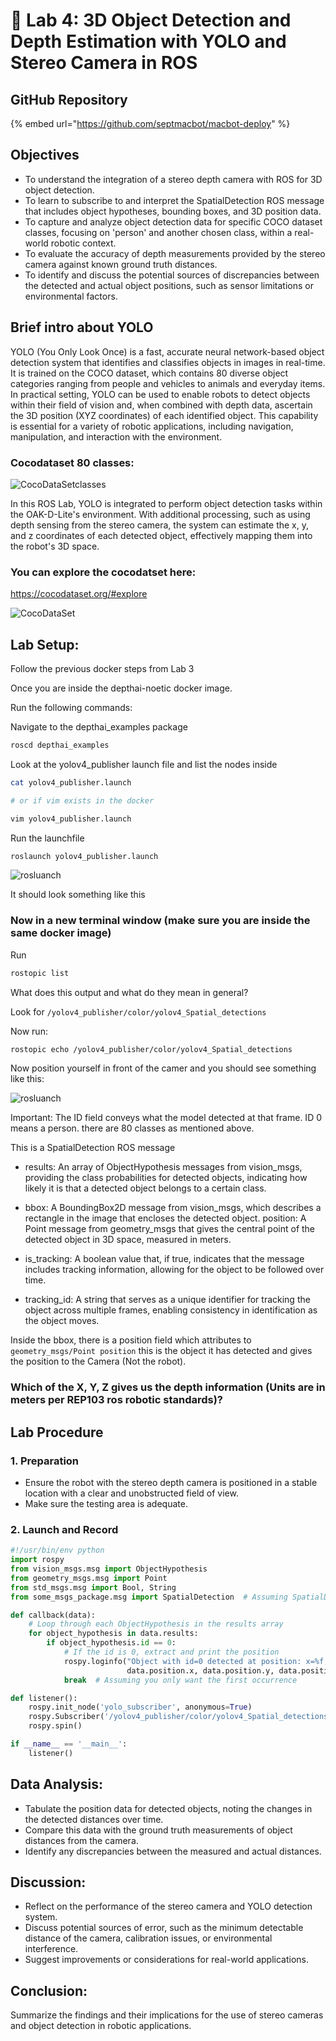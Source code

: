 
# 💾 Lab 4: 3D Object Detection and Depth Estimation with YOLO and Stereo Camera in ROS

## GitHub Repository

{% embed url="https://github.com/septmacbot/macbot-deploy" %}

## Objectives


- To understand the integration of a stereo depth camera with ROS for 3D object detection.
- To learn to subscribe to and interpret the SpatialDetection ROS message that includes object hypotheses, bounding boxes, and 3D position data.
- To capture and analyze object detection data for specific COCO dataset classes, focusing on 'person' and another chosen class, within a real-world robotic context.
- To evaluate the accuracy of depth measurements provided by the stereo camera against known ground truth distances.
- To identify and discuss the potential sources of discrepancies between the detected and actual object positions, such as sensor limitations or environmental factors.

## Brief intro about YOLO 

YOLO (You Only Look Once) is a fast, accurate neural network-based object detection system that identifies and classifies objects in images in real-time. It is trained on the COCO dataset, which contains 80 diverse object categories ranging from people and vehicles to animals and everyday items. In practical setting, YOLO can be used to enable robots to detect objects within their field of vision and, when combined with depth data, ascertain the 3D position (XYZ coordinates) of each identified object. This capability is essential for a variety of robotic applications, including navigation, manipulation, and interaction with the environment.

### Cocodataset 80 classes:
![CocoDataSetclasses](Images/cococlasses.png)


In this ROS Lab, YOLO is integrated to perform object detection tasks within the OAK-D-Lite's environment. With additional processing, such as using depth sensing from the stereo camera, the system can estimate the x, y, and z coordinates of each detected object, effectively mapping them into the robot's 3D space.


### You can explore the cocodatset here:

https://cocodataset.org/#explore

![CocoDataSet](Images/coco.png)


## Lab Setup:

Follow the previous docker steps from Lab 3

Once you are inside the depthai-noetic docker image.

Run the following commands:

Navigate to the depthai_examples package

```bash
roscd depthai_examples
```

Look at the yolov4_publisher launch file and list the nodes inside

```bash
cat yolov4_publisher.launch

# or if vim exists in the docker

vim yolov4_publisher.launch
```

Run the launchfile

```bash
roslaunch yolov4_publisher.launch
```

![rosluanch](Images/yolo_launch.png)

It should look something like this 


### Now in a new terminal window (make sure you are inside the same docker image)

Run 
```bash
rostopic list
```

What does this output and what do they mean in general?

Look for `/yolov4_publisher/color/yolov4_Spatial_detections`

Now run:

```bash
rostopic echo /yolov4_publisher/color/yolov4_Spatial_detections
```

Now position yourself in front of the camer and you should see something like this:

![rosluanch](Images/spatialdetection_rosmsg.png)

Important: The ID field conveys what the model detected at that frame. ID 0 means a person. there are 80 classes as mentioned above.


This is a SpatialDetection ROS message

- results: An array of ObjectHypothesis messages from vision_msgs, providing the class probabilities for detected objects, indicating how likely it is that a detected object belongs to a certain class.

- bbox: A BoundingBox2D message from vision_msgs, which describes a rectangle in the image that encloses the detected object.
position: A Point message from geometry_msgs that gives the central point of the detected object in 3D space, measured in meters.

- is_tracking: A boolean value that, if true, indicates that the message includes tracking information, allowing for the object to be followed over time.

- tracking_id: A string that serves as a unique identifier for tracking the object across multiple frames, enabling consistency in identification as the object moves.


Inside the bbox, there is a position field which attributes to `geometry_msgs/Point position` this is the object it has detected and gives the position to the Camera (Not the robot). 

### Which of the X, Y, Z gives us the depth information (Units are in meters per REP103 ros robotic standards)?



## Lab Procedure

### 1. Preparation
- Ensure the robot with the stereo depth camera is positioned in a stable location with a clear and unobstructed field of view.
- Make sure the testing area is adequate.

### 2. Launch and Record
```python
#!/usr/bin/env python
import rospy
from vision_msgs.msg import ObjectHypothesis
from geometry_msgs.msg import Point
from std_msgs.msg import Bool, String
from some_msgs_package.msg import SpatialDetection  # Assuming SpatialDetection is a custom message in some_msgs_package

def callback(data):
    # Loop through each ObjectHypothesis in the results array
    for object_hypothesis in data.results:
        if object_hypothesis.id == 0:
            # If the id is 0, extract and print the position
            rospy.loginfo("Object with id=0 detected at position: x=%f, y=%f, z=%f", 
                          data.position.x, data.position.y, data.position.z)
            break  # Assuming you only want the first occurrence

def listener():
    rospy.init_node('yolo_subscriber', anonymous=True)
    rospy.Subscriber('/yolov4_publisher/color/yolov4_Spatial_detections', SpatialDetection, callback)
    rospy.spin()

if __name__ == '__main__':
    listener()
```


## Data Analysis:

- Tabulate the position data for detected objects, noting the changes in the detected distances over time.
- Compare this data with the ground truth measurements of object distances from the camera.
- Identify any discrepancies between the measured and actual distances.


## Discussion:

- Reflect on the performance of the stereo camera and YOLO detection system.
- Discuss potential sources of error, such as the minimum detectable distance of the camera, calibration issues, or environmental interference.
- Suggest improvements or considerations for real-world applications.

## Conclusion:
Summarize the findings and their implications for the use of stereo cameras and object detection in robotic applications.

